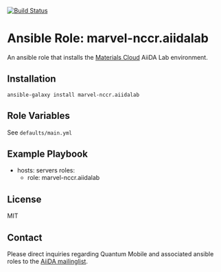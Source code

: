 [![Build Status](https://travis-ci.org/marvel-nccr/ansible-role-aiidalab.svg?branch=master)](https://travis-ci.org/marvel-nccr/ansible-role-aiidalab)

# Ansible Role: marvel-nccr.aiidalab

An ansible role that installs the [Materials Cloud](www.materialscloud.org) AiiDA Lab environment.

## Installation

`ansible-galaxy install marvel-nccr.aiidalab`

## Role Variables

See `defaults/main.yml`

## Example Playbook

  - hosts: servers
    roles:
    - role: marvel-nccr.aiidalab

## License

MIT

## Contact

Please direct inquiries regarding Quantum Mobile and associated ansible roles to the [AiiDA mailinglist](http://www.aiida.net/mailing-list/).
